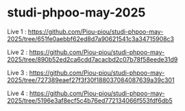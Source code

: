 # studi-phpoo-may-2025

Live 1 : https://github.com/Piou-piou/studi-phpoo-may-2025/tree/651fe0aebbf62ed8d7a90621541c3a34715908c3

Live 2 : https://github.com/Piou-piou/studi-phpoo-may-2025/tree/890b52ed2ca6cdd7acacbd2c07b78f58eede31d9

Live 3 : https://github.com/Piou-piou/studi-phpoo-may-2025/tree/727389eaef27f3f30f188037084087639a39c301

Live 4 : https://github.com/Piou-piou/studi-phpoo-may-2025/tree/5196e3af8ecf5c4b76ed772134066f553fdf6db5